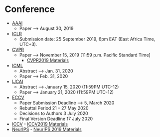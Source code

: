 
# Conference

- [AAAI](https://aaai.org/Conferences/AAAI-20/)
	- Paper --> August 30, 2019
- [ICLR](https://iclr.cc/Conferences/2020)
	- Submission date: 25 September 2019, 6pm EAT (East Africa Time, UTC+3).
- [CVPR](http://cvpr2020.thecvf.com/submission/timeline)
	- Paper --> November 15, 2019 [11:59 p.m. Pacific Standard Time]
        - [CVPR2019 Materials](https://github.com/extreme-assistant/cvpr2019)
- [ICML](https://icml.cc/)
	- Abstract --> Jan. 31, 2020
	- Paper --> Feb. 31, 2020
- [IJCAI](https://ijcai20.org/)
	- Abstract --> January 15, 2020 (11:59PM UTC-12)
	- Paper --> January 21, 2020 (11:59PM UTC-12)
- [ECCV](https://eccv2020.eu/)
	- Paper Submission Deadline --> 5, March 2020
	- Rebuttal Period 21 – 27 May 2020
	- Decisions to Authors 3 July 2020
	- Final Version Deadline 17 July 2020
- [ICCV](http://iccv2020.thecvf.com/)
        - [ICCV2019 Materials](https://github.com/extreme-assistant/iccv2019)
- [NeurIPS](https://nips.cc/Conferences/2020)
        - [NeurIPS 2019 Materials](https://github.com/extreme-assistant/nips2019)


